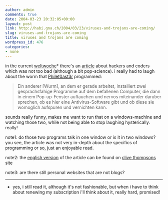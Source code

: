 ```yaml
---
author: admin
comments: true
date: 2004-03-23 20:32:05+00:00
layout: post
link: http://habi.gna.ch/2004/03/23/viruses-and-trojans-are-coming/
slug: viruses-and-trojans-are-coming
title: viruses and trojans are coming
wordpress_id: 476
categories:
- none
---
```


in the current [weltwoche](http://www.weltwoche.ch/)* there's an [article](http://www.weltwoche.ch/artikel/?AssetID=7248&CategoryID=60) about hackers and coders which was not too bad (although a bit pop-science).
i really had to laugh about the worm that [Philet0ast3r](http://www.google.com/search?q=Philet0ast3r&ie=UTF-8&oe=UTF-8) programmed:



<blockquote>Ein anderer [Wurm], an dem er gerade arbeitet, installiert zwei gesprachsfahige Programme auf dem befallenen Computer, die dann in einem Pop-up-Fenster auftauchen und nervos miteinander daruber sprechen, ob es hier eine Antivirus-Software gibt und ob diese sie womoglich aufspuren und vernichten kann.</blockquote>



sounds really funny, makes me want to run that on a windows-machine and watching those two, while not being able to stop laughing hysterically. really!

note1: do those two programs talk in one window or is it in two windows? you see, the article was not very in-depth about the specifics of programming or so, just an enjoyable read.

note2: the [english version](http://www.collisiondetection.net/mt/archives/000704.html) of the article can be found on [clive thompsons](http://www.collisiondetection.net/) site

note3: are there still personal websites that are not blogs?



* * *

* yes, i still read it, although it's not fashionable, but when i have to think about renewing my subscription i'll think about it, really hard, promised!
